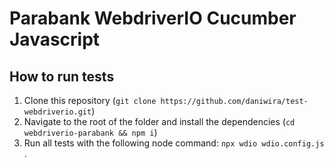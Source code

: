# Parabank WebdriverIO Cucumber Javascript

## How to run tests

1. Clone this repository (`git clone https://github.com/daniwira/test-webdriverio.git`)
2. Navigate to the root of the folder and install the dependencies (`cd webdriverio-parabank && npm i`)
3. Run all tests with the following node command: `npx wdio wdio.config.js` .
